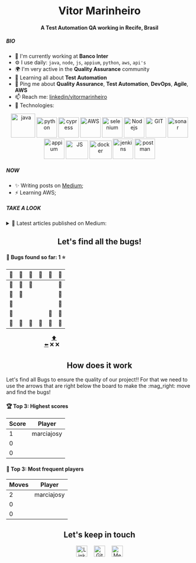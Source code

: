 <h1 align="center">Vitor Marinheiro</h1>
<h4 align="center">A Test Automation QA working in Recife, Brasil</h3>

##### BIO

- 🏢 I'm currently working at **Banco Inter**
- ⚙️ I use daily: `java`, `node`, `js`, `appium`, `python`, `aws`, `api's`
- 🌍 I'm very active in the **Quality Assurance** community
- 🌱 Learning all about **Test Automation**
- 💬 Ping me about **Quality Assurance**, **Test Automation**, **DevOps**, **Agile**, **AWS**
- 📫 Reach me: [linkedin/vitormarinheiro](https://www.linkedin.com/in/vitor-marinheiro-automationqa)
- 🚀 Technologies:
<p align="center">
      <a href="https://www.java.com/"><img src="https://www.vectorlogo.zone/logos/java/java-icon.svg" alt="java" width="65" height="65"/></a>
      <a href="https://www.python.org/"><img src="https://www.vectorlogo.zone/logos/python/python-icon.svg" alt="python" width="55" height="55"/></a>
      <a href="https://www.cypress.io/"><img src="https://github.com/simple-icons/simple-icons/blob/master/icons/cypress.svg" alt="cypress" width="55" height="55"/></a>
      <a href="https://aws.amazon.com/"><img src="https://www.vectorlogo.zone/logos/amazon_aws/amazon_aws-icon.svg" alt="AWS" width="55" height="55"/></a>
      <a href="https://www.selenium.dev/"><img src="https://github.com/gilbarbara/logos/blob/master/logos/selenium.svg" alt="selenium" width="55" height="55"/></a>
      <a href="https://nodejs.org/en/"><img src="https://www.vectorlogo.zone/logos/nodejs/nodejs-icon.svg" alt="Nodejs" width="55" height="55"/></a>
      <a href="https://git-scm.com/"><img src="https://www.vectorlogo.zone/logos/git-scm/git-scm-icon.svg" alt="GIT" width="55" height="55"/></a>
      <a href="https://www.sonarqube.org/"><img src="https://github.com/simple-icons/simple-icons/blob/master/icons/sonarqube.svg" alt="sonar" width="55" height="55"/></a>
      <a href="https://appium.io/"><img src="https://github.com/detain/svg-logos/blob/master/svg/appium.svg" alt="appium" width="55" height="55"/></a>
      <a href="https://www.javascript.com/"><img src="https://www.vectorlogo.zone/logos/javascript/javascript-icon.svg" alt="JS" width="60" height="50"/></a>
      <a href="https://www.docker.com/"><img src="https://www.vectorlogo.zone/logos/docker/docker-official.svg" alt="docker" width="60" height="50"/></a>
      <a href="https://www.jenkins.io/"><img src="https://www.vectorlogo.zone/logos/jenkins/jenkins-icon.svg" alt="jenkins" width="55" height="55"/></a>
      <a href="https://www.postman.com/"><img src="https://www.vectorlogo.zone/logos/getpostman/getpostman-icon.svg" alt="postman" width="55" height="55"/></a>
</p>

##### NOW

- ✨ Writing posts on [Medium](https://medium.com/@vitormarinheiroautomation);
- ⚡️  Learning AWS;

##### TAKE A LOOK
<details close>
<summary> 📰 Latest articles published on Medium: </summary>
<br>
    <a target="_blank" href="https://github-readme-medium-recent-article.vercel.app/medium/@vitormarinheiroautomation/0"><img src="https://github-readme-medium-recent-article.vercel.app/medium/@vitormarinheiroautomation/0" alt="Recent Article 0"></a>
  <br>
    <a target="_blank" href="https://github-readme-medium-recent-article.vercel.app/medium/@vitormarinheiroautomation/1"><img src="https://github-readme-medium-recent-article.vercel.app/medium/@vitormarinheiroautomation/1" alt="Recent Article 1"></a>
  <br>
    <a target="_blank" href="https://github-readme-medium-recent-article.vercel.app/medium/@vitormarinheiroautomation/2"><img src="https://github-readme-medium-recent-article.vercel.app/medium/@vitormarinheiroautomation/2" alt="Recent Article 2"></a>
  <br>
</details open>

<!-- fim_do_cabecalho -->
<!-- inicio_do_cabecalho_do_jogo -->
<h2 align="center">Let's find all the bugs!</h3>

#### :space_invader: Bugs found so far: 1 :star:
<!-- fim_do_cabecalho_do_jogo -->
<!-- inicio_do_tabuleiro -->
| :construction: | :construction: | :construction: | :construction: | :construction: | :construction: |
| - | - | - | - | - | - |
| :construction: | :space_invader: | :space_invader: |  |  | :construction: |
| :construction: | :space_invader: |  |  |  | :construction: |
| :construction: |  |  |  |  | :construction: |
| :construction: |  |  |  | :mag_right: | :construction: |
| :construction: | :construction: | :construction: | :construction: | :construction: | :construction: |

<!-- final_do_tabuleiro -->
<!-- inicio_dos_botoes -->
&nbsp; &nbsp; &nbsp; &nbsp; &nbsp; &nbsp; &nbsp; &nbsp; &nbsp; &nbsp; &nbsp; &nbsp; &nbsp; &nbsp; &nbsp; &nbsp;[:arrow_up:](https://github.com/VitorMarinheiro/VitorMarinheiro/issues/new?title=snakeup&body=Just+push+%27Submit+new+issue%27+green+button.+The+README+will+be+updated+after+approximately+25+seconds)<br />
&nbsp; &nbsp; &nbsp; &nbsp; &nbsp; &nbsp; &nbsp; &nbsp; &nbsp; &nbsp; &nbsp; &nbsp; &nbsp; [:arrow_left:](https://github.com/VitorMarinheiro/VitorMarinheiro/issues/new?title=snakeleft&body=Just+push+%27Submit+new+issue%27+green+button.+The+README+will+be+updated+after+approximately+25+seconds)
:x:
:x:

<!-- final_dos_botoes -->
<!-- inicio_como_isso_funciona -->
<h2 align="center">How does it work</h3>
Let's find all Bugs to ensure the quality of our project!! For that we need to use the arrows that are right below the board to make the :mag_right: move and find the bugs!

#### :trophy: Top 3: Highest scores
<!-- final_como_isso_funciona -->
<!-- inicio_das_pontuacoes -->
Score | Player
------------ | ----------------------- |
1 | marciajosy |
0 |   |
0 |  |

#### :muscle: Top 3: Most frequent players
<!-- final_das_pontuacoes -->
<!-- inicio_da_frequencia -->
Moves | Player
------------ | ----------------------- |
2 | marciajosy |
0 |  |
0 |   |

<!-- final_da_frequencia -->
<!-- inicio_do_rodape -->
<h2 align="center">Let's keep in touch</h3>
<p align="center">
<a href="https://www.linkedin.com/in/vitor-marinheiro-automationqa" target="blank"><img align="center" src="https://cdn.jsdelivr.net/npm/simple-icons@3.0.1/icons/linkedin.svg" alt="Linkedin" height="30" width="30" /></a>&emsp;
  <a href="https://github.com/VitorMarinheiro" target="blank"><img align="center" src="https://cdn.jsdelivr.net/npm/simple-icons@3.0.1/icons/github.svg" alt="Github" height="30" width="30" /></a>&emsp;
 <a href="https://vitormarinheiroautomation.medium.com/" target="blank"><img align="center" src="https://cdn.jsdelivr.net/npm/simple-icons@3.0.1/icons/medium.svg" alt="Medium" height="30" width="30" /></a>
</p>
